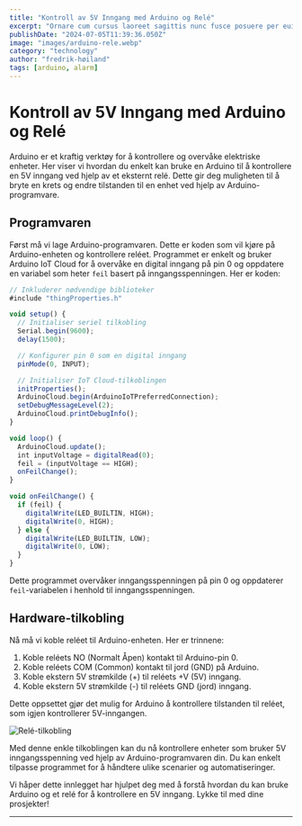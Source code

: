```yaml
---
title: "Kontroll av 5V Inngang med Arduino og Relé"
excerpt: "Ornare cum cursus laoreet sagittis nunc fusce posuere per euismod dis vehicula a, semper fames lacus maecenas dictumst pulvinar neque enim non potenti. Torquent hac sociosqu eleifend potenti."
publishDate: "2024-07-05T11:39:36.050Z"
image: "images/arduino-rele.webp"
category: "technology"
author: "fredrik-høiland"
tags: [arduino, alarm]
---
```


# Kontroll av 5V Inngang med Arduino og Relé


Arduino er et kraftig verktøy for å kontrollere og overvåke elektriske enheter. Her viser vi hvordan du enkelt kan bruke en Arduino til å kontrollere en 5V inngang ved hjelp av et eksternt relé. Dette gir deg muligheten til å bryte en krets og endre tilstanden til en enhet ved hjelp av Arduino-programvare.

## Programvaren

Først må vi lage Arduino-programvaren. Dette er koden som vil kjøre på Arduino-enheten og kontrollere reléet. Programmet er enkelt og bruker Arduino IoT Cloud for å overvåke en digital inngang på pin 0 og oppdatere en variabel som heter `feil` basert på inngangsspenningen. Her er koden:

```js
// Inkluderer nødvendige biblioteker
#include "thingProperties.h"

void setup() {
  // Initialiser seriel tilkobling
  Serial.begin(9600);
  delay(1500); 

  // Konfigurer pin 0 som en digital inngang
  pinMode(0, INPUT);

  // Initialiser IoT Cloud-tilkoblingen
  initProperties();
  ArduinoCloud.begin(ArduinoIoTPreferredConnection);
  setDebugMessageLevel(2);
  ArduinoCloud.printDebugInfo();
}

void loop() {
  ArduinoCloud.update();
  int inputVoltage = digitalRead(0);
  feil = (inputVoltage == HIGH);
  onFeilChange();
}

void onFeilChange() {
  if (feil) {
    digitalWrite(LED_BUILTIN, HIGH);
    digitalWrite(0, HIGH);
  } else {
    digitalWrite(LED_BUILTIN, LOW);
    digitalWrite(0, LOW);
  }
}

```


Dette programmet overvåker inngangsspenningen på pin 0 og oppdaterer `feil`-variabelen i henhold til inngangsspenningen.

## Hardware-tilkobling

Nå må vi koble reléet til Arduino-enheten. Her er trinnene:

1. Koble reléets NO (Normalt Åpen) kontakt til Arduino-pin 0.
2. Koble reléets COM (Common) kontakt til jord (GND) på Arduino.
3. Koble ekstern 5V strømkilde (+) til reléets +V (5V) inngang.
4. Koble ekstern 5V strømkilde (-) til reléets GND (jord) inngang.

Dette oppsettet gjør det mulig for Arduino å kontrollere tilstanden til reléet, som igjen kontrollerer 5V-inngangen.

![Relé-tilkobling](https://chat.openai.com/c/rele-tilkobling.png)

Med denne enkle tilkoblingen kan du nå kontrollere enheter som bruker 5V inngangsspenning ved hjelp av Arduino-programvaren din. Du kan enkelt tilpasse programmet for å håndtere ulike scenarier og automatiseringer.

Vi håper dette innlegget har hjulpet deg med å forstå hvordan du kan bruke Arduino og et relé for å kontrollere en 5V inngang. Lykke til med dine prosjekter!

---

